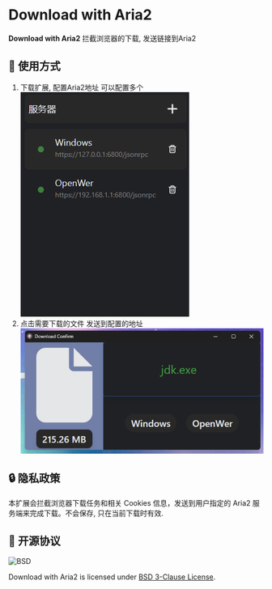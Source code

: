 # Download with Aria2

**Download with Aria2** 拦截浏览器的下载, 发送链接到Aria2

## 📑 使用方式

1. 下载扩展, 配置Aria2地址 可以配置多个
   ![](screenshot/1.png)
2. 点击需要下载的文件 发送到配置的地址
   ![](screenshot/2.png)


## 🔒 隐私政策
本扩展会拦截浏览器下载任务和相关 Cookies 信息，发送到用户指定的 Aria2 服务端来完成下载。不会保存, 只在当前下载时有效.

## 📜 开源协议

![BSD](https://i0.wp.com/opensource.org/wp-content/uploads/2006/07/OSI_Approved_License.png?w=90&ssl=1)

Download with Aria2 is licensed under [BSD 3-Clause License](https://opensource.org/license/bsd-3-clause/).
